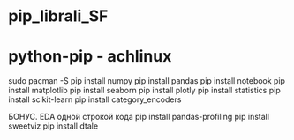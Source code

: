 # pip_librali_SF

# python-pip - achlinux
sudo pacman -S 
pip install numpy
pip install pandas
pip install notebook
pip install matplotlib
pip install seaborn
pip install plotly
pip install statistics
pip install scikit-learn
pip install category_encoders


БОНУС. EDA одной строкой кода
pip install pandas-profiling
pip install sweetviz
pip install dtale
